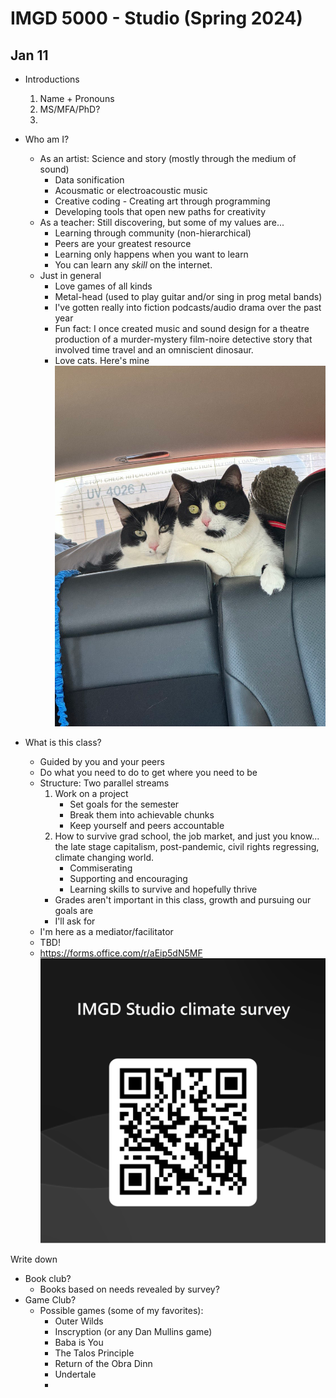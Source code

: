# IMGD 5000 - Studio (Spring 2024)

## Jan 11
- Introductions
	1. Name + Pronouns
	2. MS/MFA/PhD?
	3. 











- Who am I?
	- As an artist: Science and story (mostly through the medium of sound)
		- Data sonification
		- Acousmatic or electroacoustic music
		- Creative coding - Creating art through programming
		- Developing tools that open new paths for creativity
	- As a teacher: Still discovering, but some of my values are...
		- Learning through community (non-hierarchical)
		- Peers are your greatest resource
		- Learning only happens when you want to learn
		- You can learn any *skill* on the internet.
	- Just in general
		- Love games of all kinds
		- Metal-head (used to play guitar and/or sing in prog metal bands)
		- I've gotten really into fiction podcasts/audio drama over the past year
		- Fun fact: I once created music and sound design for a theatre production of a murder-mystery film-noire detective story that involved time travel and an omniscient dinosaur.
		- Love cats. Here's mine
		![|400](media/Pasted%20image%2020240109183650.png)












- What is this class?
	- Guided by you and your peers
	- Do what you need to do to get where you need to be
	- Structure: Two parallel streams
		1. Work on a project
			- Set goals for the semester
			- Break them into achievable chunks
			- Keep yourself and peers accountable
		2. How to survive grad school, the job market, and just you know... the late stage capitalism, post-pandemic, civil rights regressing, climate changing world.
			- Commiserating
			- Supporting and encouraging
			- Learning skills to survive and hopefully thrive
		- Grades aren't important in this class, growth and pursuing our goals are
		- I'll ask for 
	- I'm here as a mediator/facilitator
	- TBD!
	- https://forms.office.com/r/aEip5dN5MF ![](media/QRCode%20for%20IMGD%20Studio%20climate%20survey%20.png)







Write down







- Book club?
	- Books based on needs revealed by survey?
- Game Club?
	- Possible games (some of my favorites):
		- Outer Wilds
		- Inscryption (or any Dan Mullins game)
		- Baba is You
		- The Talos Principle
		- Return of the Obra Dinn
		- Undertale
		- 